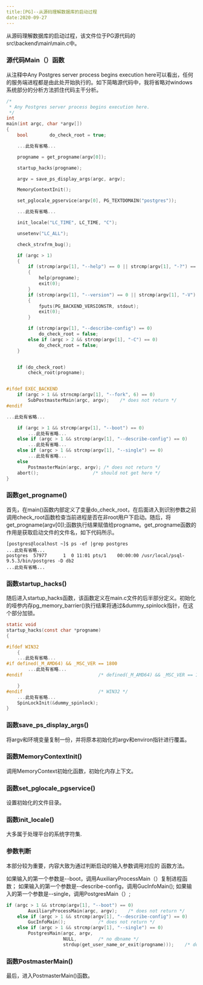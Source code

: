 ```yaml
---
title:[PG]--从源码理解数据库的启动过程
date:2020-09-27
---
```




从源码理解数据库的启动过程，该文件位于PG源代码的src\backend\main\main.c中。

### 源代码Main（）函数

从注释中Any Postgres server process begins execution here可以看出，任何的服务端进程都是由此处开始执行的。如下简略源代码中，我将省略对windows系统部分的分析方法抓住代码主干分析。

```c
/*
 * Any Postgres server process begins execution here.
 */
int
main(int argc, char *argv[])
{
    bool        do_check_root = true;

    ...此处有省略...

    progname = get_progname(argv[0]);

    startup_hacks(progname);

    argv = save_ps_display_args(argc, argv);

    MemoryContextInit();

    set_pglocale_pgservice(argv[0], PG_TEXTDOMAIN("postgres"));

    ...此处有省略...

    init_locale("LC_TIME", LC_TIME, "C");

    unsetenv("LC_ALL");

    check_strxfrm_bug();

    if (argc > 1)
    {
        if (strcmp(argv[1], "--help") == 0 || strcmp(argv[1], "-?") == 0)
        {
            help(progname);
            exit(0);
        }
        if (strcmp(argv[1], "--version") == 0 || strcmp(argv[1], "-V") == 0)
        {
            fputs(PG_BACKEND_VERSIONSTR, stdout);
            exit(0);
        }

        if (strcmp(argv[1], "--describe-config") == 0)
            do_check_root = false;
        else if (argc > 2 && strcmp(argv[1], "-C") == 0)
            do_check_root = false;
    }


    if (do_check_root)
        check_root(progname);


#ifdef EXEC_BACKEND
    if (argc > 1 && strncmp(argv[1], "--fork", 6) == 0)
        SubPostmasterMain(argc, argv);    /* does not return */
#endif

...此处有省略...

    if (argc > 1 && strcmp(argv[1], "--boot") == 0)
        ...此处有省略...
    else if (argc > 1 && strcmp(argv[1], "--describe-config") == 0)
        ...此处有省略...
    else if (argc > 1 && strcmp(argv[1], "--single") == 0)
        ...此处有省略...
    else
        PostmasterMain(argc, argv); /* does not return */
    abort();                    /* should not get here */
}
```



### 函数get_progname()

首先，在main()函数内部定义了变量do_check_root，在后面进入到识别参数之前调用check_root函数检查当前进程是否在非root用户下启动。随后，将get_progname(argv[0]);函数执行结果赋值给progname。get_progname函数的作用是获取启动文件的文件名，如下代码所示。

```shell
[postgres@localhost ~]$ ps -ef |grep postgres
...此处有省略...
postgres  57977      1  0 11:01 pts/1    00:00:00 /usr/local/psql-9.5.3/bin/postgres -D db2
...此处有省略...
```



### 函数startup_hacks()

随后进入startup_hacks函数，该函数定义在main.c文件的后半部分定义。初始化的哑参内存pg_memory_barrier()执行结果将通过&dummy_spinlock指针，在这个部分加锁。

```c
static void
startup_hacks(const char *progname)
{

#ifdef WIN32
    {
    ...此处有省略...
#if defined(_M_AMD64) && _MSC_VER == 1800
        ...此处有省略...
#endif                            /* defined(_M_AMD64) && _MSC_VER == 1800 */

    }
#endif                            /* WIN32 */
    ...此处有省略...
    SpinLockInit(&dummy_spinlock);
}
```



### 函数save_ps_display_args()

将argv和环境变量复制一份，并将原本初始化的argv和environ指针进行覆盖。



### 函数MemoryContextInit()

调用MemoryContext初始化函数，初始化内存上下文。



### 函数set_pglocale_pgservice()

设置初始化的文件目录。



### 函数init_locale()

大多属于处理平台的系统字符集.



### 参数判断

本部分较为重要，内容大致为通过判断启动的输入参数调用对应的
函数方法。

如果输入的第一个参数是--boot，调用AuxiliaryProcessMain（）复制进程函数；
如果输入的第一个参数是--describe-config，调用GucInfoMain();
如果输入的第一个参数是--single，调用PostgresMain（）;

```c
if (argc > 1 && strcmp(argv[1], "--boot") == 0)
        AuxiliaryProcessMain(argc, argv);    /* does not return */
    else if (argc > 1 && strcmp(argv[1], "--describe-config") == 0)
        GucInfoMain();            /* does not return */
    else if (argc > 1 && strcmp(argv[1], "--single") == 0)
        PostgresMain(argc, argv,
                     NULL,        /* no dbname */
                     strdup(get_user_name_or_exit(progname)));    /* does not return */
```



### 函数PostmasterMain()

最后，进入PostmasterMain()函数。